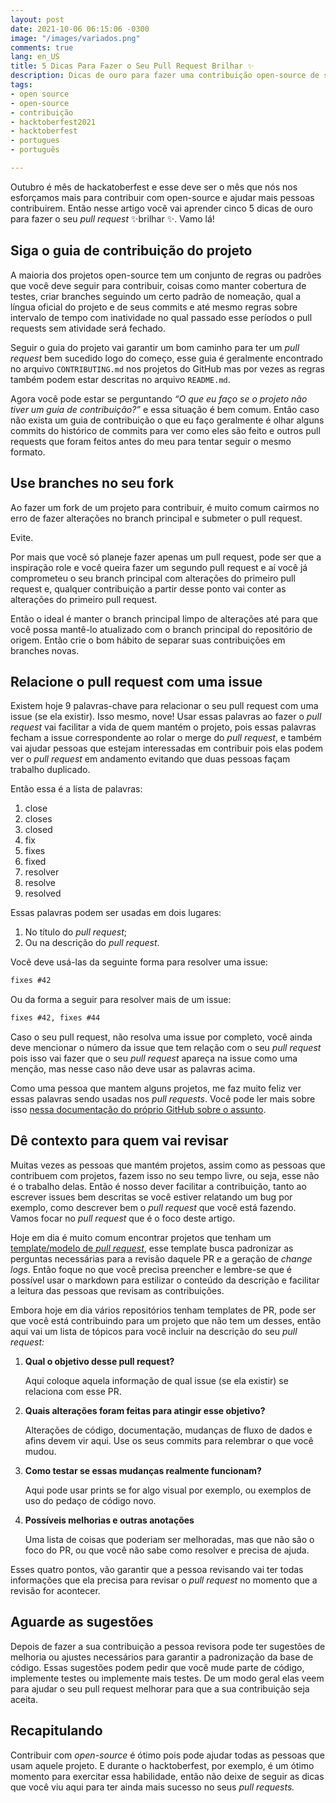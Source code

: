 ```yaml
---
layout: post
date: 2021-10-06 06:15:06 -0300
image: "/images/variados.png"
comments: true
lang: en_US
title: 5 Dicas Para Fazer o Seu Pull Request Brilhar ✨
description: Dicas de ouro para fazer uma contribuição open-source de sucesso
tags:
- open source
- open-source
- contribuição
- hacktoberfest2021
- hacktoberfest
- portugues
- português

---
```

Outubro é mês de hackatoberfest e esse deve ser o mês que nós nos esforçamos mais para contribuir com open-source e ajudar mais pessoas contribuirem. Então nesse artigo você vai aprender cinco 5 dicas de ouro para fazer o seu _pull request_ ✨brilhar ✨. Vamo lá!

## Siga o guia de contribuição do projeto

A maioria dos projetos open-source tem um conjunto de regras ou padrões que você deve seguir para contribuir, coisas como manter cobertura de testes, criar branches seguindo um certo padrão de nomeação, qual a língua oficial do projeto e de seus commits e até mesmo regras sobre intervalo de tempo com inatividade no qual passado esse períodos o pull requests sem atividade será fechado.

Seguir o guia do projeto vai garantir um bom caminho para ter um _pull request_ bem sucedido logo do começo, esse guia é geralmente encontrado no arquivo `CONTRIBUTING.md` nos projetos do GitHub mas por vezes as regras também podem estar descritas no arquivo `README.md`.

Agora você pode estar se perguntando _“O que eu faço se o projeto não tiver um guia de contribuição?”_ e essa situação é bem comum. Então caso  não exista um guia de contribuição o que eu faço geralmente é olhar alguns commits do histórico de commits para ver como eles são feito e outros pull requests que foram feitos antes do meu para tentar seguir o mesmo formato.

## Use branches no seu fork

Ao fazer um fork de um projeto para contribuir, é muito comum cairmos no erro de fazer alterações no branch principal e submeter o pull request.

Evite.

Por mais que você só planeje fazer apenas um pull request, pode ser que a inspiração role e você queira fazer um segundo pull request e aí você já comprometeu o seu branch principal com alterações do primeiro pull request e, qualquer contribuição a partir desse ponto vai conter as alterações do primeiro pull request.

Então o ideal é manter o branch principal limpo de alterações até para que você possa mantê-lo atualizado com o branch principal do repositório de origem. Então crie o bom hábito de separar suas contribuições em branches novas.

## Relacione o pull request com uma issue

Existem hoje 9 palavras-chave para relacionar o seu pull request com uma issue (se ela existir). Isso mesmo, nove! Usar essas palavras ao fazer o _pull request_ vai facilitar a vida de quem mantém o projeto, pois essas palavras fecham a issue correspondente ao rolar o merge do _pull request_, e também vai ajudar pessoas que estejam interessadas em contribuir pois elas podem ver o _pull request_ em andamento evitando que duas pessoas façam trabalho duplicado.

Então essa é a lista de palavras:

1. close
2. closes
3. closed
4. fix
5. fixes
6. fixed
7. resolver
8. resolve
9. resolved

Essas palavras podem ser usadas em dois lugares:

1. No título do _pull request_;
2. Ou na descrição do _pull request_.

Você deve usá-las da seguinte forma para resolver uma issue:

```txt
fixes #42
```

Ou da forma a seguir para resolver mais de um issue:

```txt
fixes #42, fixes #44
```

Caso o seu pull request, não resolva uma issue por completo, você ainda deve mencionar o número da issue que tem relação com o seu _pull request_ pois isso vai fazer que o seu _pull request_ apareça na issue como uma menção, mas nesse caso não deve usar as palavras acima.

Como uma pessoa que mantem alguns projetos, me faz muito feliz ver essas palavras sendo usadas nos _pull requests_. Você pode ler mais sobre isso [nessa documentação do próprio GitHub sobre o assunto](https://docs.github.com/pt/issues/tracking-your-work-with-issues/linking-a-pull-request-to-an-issue#about-linked-issues-and-pull-requests0).

## Dê contexto para quem vai revisar

Muitas vezes as pessoas que mantém projetos, assim como as pessoas que contribuem com projetos, fazem isso no seu tempo livre, ou seja, esse não é o trabalho delas. Então é nosso dever facilitar a contribuição, tanto ao escrever issues bem descritas se você estiver relatando um bug por exemplo, como descrever bem o _pull request_ que você está fazendo. Vamos focar no _pull request_ que é o foco deste artigo.

Hoje em dia é muito comum encontrar projetos que tenham um [template/modelo de _pull request_](https://docs.github.com/pt/communities/using-templates-to-encourage-useful-issues-and-pull-requests/creating-a-pull-request-template-for-your-repository), esse template busca padronizar as perguntas necessárias para a revisão daquele PR e a geração de _change logs_. Então foque no que você precisa preencher e lembre-se que é possível usar o markdown para estilizar o conteúdo da descrição e facilitar a leitura das pessoas que revisam as contribuições.

Embora hoje em dia vários repositórios tenham templates de PR, pode ser que você está contribuindo para um projeto que não tem um desses, então aqui vai um lista de tópicos para você incluir na descrição do seu _pull request:_

1. **Qual o objetivo desse pull request?**

   Aqui coloque aquela informação de qual issue (se ela existir) se relaciona com esse PR.
2. **Quais alterações foram feitas para atingir esse objetivo?**

   Alterações de código, documentação, mudanças de fluxo de dados e afins devem vir aqui. Use os seus commits para relembrar o que você mudou.
3. **Como testar se essas mudanças realmente funcionam?**

   Aqui pode usar prints se for algo visual por exemplo, ou exemplos de uso do pedaço de código novo.
4. **Possíveis melhorias e outras anotações**

   Uma lista de coisas que poderiam ser melhoradas, mas que não são o foco do PR, ou que você não sabe como resolver e precisa de ajuda.

Esses quatro pontos, vão garantir que a pessoa revisando vai ter todas informações que ela precisa para revisar o _pull request_ no momento que a revisão for acontecer.

## Aguarde as sugestões

Depois de fazer a sua contribuição a pessoa revisora pode ter sugestões de melhoria ou ajustes necessários para garantir a padronização da base de código. Essas sugestões podem pedir que você mude parte de código, implemente testes ou implemente mais testes. De um modo geral elas veem para ajudar o seu pull request melhorar para que a sua contribuição seja aceita. 

## Recapitulando

Contribuir com _open-source_ é ótimo pois pode ajudar todas as pessoas que usam aquele projeto. E durante o hacktoberfest, por exemplo, é um ótimo momento para exercitar essa habilidade, então não deixe de seguir as dicas que você viu aqui para ter ainda mais sucesso no seus _pull requests._